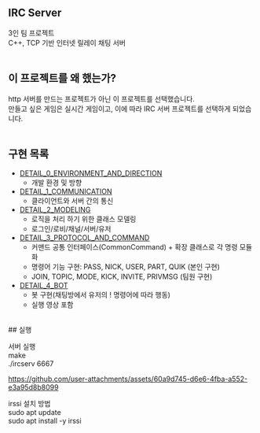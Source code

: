 

## IRC Server

3인 팀 프로젝트  
C++, TCP 기반 인터넷 릴레이 채팅 서버  
<br>

## 이 프로젝트를 왜 했는가?
http 서버를 만드는 프로젝트가 아닌 이 프로젝트를 선택했습니다.  
만들고 싶은 게임은 실시간 게임이고, 이에 따라 IRC 서버 프로젝트를 선택하게 되었습니다.  
<br>

## 구현 목록   
- [DETAIL_0_ENVIRONMENT_AND_DIRECTION](docs/DETAIL_0_ENVIRONMENT_AND_DIRECTION.md)  
    - 개발 환경 및 방향  
- [DETAIL_1_COMMUNICATION](docs/DETAIL_1_COMMUNICATION.md)  
    - 클라이언트와 서버 간의 통신  
- [DETAIL_2_MODELING](docs/DETAIL_2_MODELING.md)  
    - 로직을 처리 하기 위한 클래스 모델링  
    - 로그인/로비/채널/서버/유저  
- [DETAIL_3_PROTOCOL_AND_COMMAND](docs/DETAIL_3_PROTOCOL_AND_COMMAND.md)  
    - 커맨드 공통 인터페이스(CommonCommand) + 확장 클래스로 각 명령 모듈화   
    - 명령어 기능 구현: PASS, NICK, USER, PART, QUIK (본인 구현)  
    - JOIN, TOPIC, MODE, KICK, INVITE, PRIVMSG (팀원 구현)    
- [DETAIL_4_BOT](docs/DETAIL_4_BOT.md)  
    - 봇 구현(채팅방에서 유저의 ! 명령어에 따라 행동)
    - 실행 영상 포함  

<br>
## 실행

서버 실행  
make  
./ircserv 6667 <password>


https://github.com/user-attachments/assets/60a9d745-d6e6-4fba-a552-e3a95d8b8099


irssi 설치 방법  
sudo apt update  
sudo apt install -y irssi  
